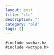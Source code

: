 ```yaml
---
layout: post
title: "clc"
description: ""
category: "old"
tags: []
---
```



	#include <wchar.h>
	#include <wctype.h>

